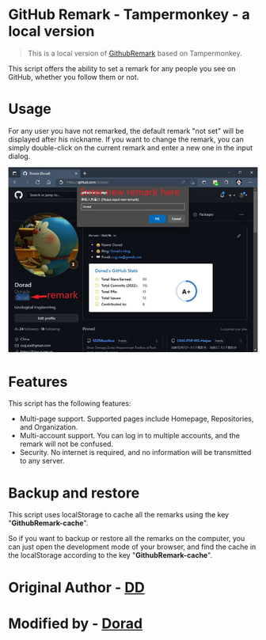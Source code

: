 # GitHub Remark - Tampermonkey - a local version
> This is a local version of [GithubRemark](https://github.com/dpy1123/GithubRemark) based on Tampermonkey.

This script offers the ability to set a remark for any people you see on GitHub, whether you follow them or not.

# Usage
For any user you have not remarked, the default remark "not set" will be displayed after his nickname.
If you want to change the remark, you can simply double-click on the current remark and enter a new one in the input dialog.

![Example](https://github.com/Doradx/GithubRemark/raw/master/images/Remark%20setting.jpg)

# Features
This script has the following features:
- Multi-page support. Supported pages include Homepage, Repositories, and Organization.
- Multi-account support. You can log in to multiple accounts, and the remark will not be confused.
- Security. No internet is required, and no information will be transmitted to any server. 


# Backup and restore
This script uses localStorage to cache all the remarks using the key "**GithubRemark-cache**". 

So if you want to backup or restore all the remarks on the computer, you can just open the development mode of your browser, and find the cache in the localStorage according to the key "**GithubRemark-cache**".


# Original Author -  [DD](https://github.com/dpy1123)

# Modified by - [Dorad](https://github.com/Doradx)